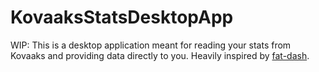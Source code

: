 # KovaaksStatsDesktopApp
WIP: This is a desktop application meant for reading your stats from Kovaaks and providing data directly to you. Heavily inspired by [fat-dash](https://github.com/fat-dash/fat-dash).

